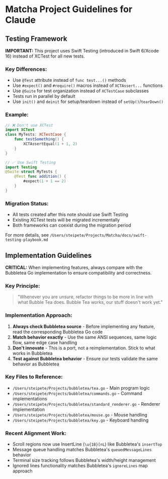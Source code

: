 # Matcha Project Guidelines for Claude

## Testing Framework

**IMPORTANT:** This project uses Swift Testing (introduced in Swift 6/Xcode 16) instead of XCTest for all new tests.

### Key Differences:
- Use `@Test` attribute instead of `func test...()` methods
- Use `#expect()` and `#require()` macros instead of `XCTAssert...` functions
- Use `@Suite` for test organization instead of `XCTestCase` subclasses
- Tests run in parallel by default
- Use `init()` and `deinit` for setup/teardown instead of `setUp()`/`tearDown()`

### Example:
```swift
// ❌ Don't use XCTest
import XCTest
class MyTests: XCTestCase {
    func testSomething() {
        XCTAssertEqual(1 + 1, 2)
    }
}

// ✅ Use Swift Testing
import Testing
@Suite struct MyTests {
    @Test func addition() {
        #expect(1 + 1 == 2)
    }
}
```

### Migration Status:
- All tests created after this note should use Swift Testing
- Existing XCTest tests will be migrated incrementally
- Both frameworks can coexist during the migration period

For more details, see `/Users/steipete/Projects/Matcha/docs/swift-testing-playbook.md`

## Implementation Guidelines

**CRITICAL:** When implementing features, always compare with the Bubbletea Go implementation to ensure compatibility and correctness.

### Key Principle:
> "Whenever you are unsure, refactor things to be more in line with what Bubble Tea does. Bubble Tea works, our stuff doesn't work yet."

### Implementation Approach:
1. **Always check Bubbletea source** - Before implementing any feature, read the corresponding Bubbletea Go code
2. **Match behavior exactly** - Use the same ANSI sequences, same logic flow, same edge case handling
3. **Don't innovate** - This is a port, not a reimplementation. Stick to what works in Bubbletea
4. **Test against Bubbletea behavior** - Ensure our tests validate the same behavior as Bubbletea

### Key Files to Reference:
- `/Users/steipete/Projects/bubbletea/tea.go` - Main program logic
- `/Users/steipete/Projects/bubbletea/commands.go` - Command implementations
- `/Users/steipete/Projects/bubbletea/standard_renderer.go` - Renderer implementation
- `/Users/steipete/Projects/bubbletea/mouse.go` - Mouse handling
- `/Users/steipete/Projects/bubbletea/key.go` - Keyboard handling

### Recent Alignment Work:
- Scroll regions now use InsertLine (`\u{1B}[nL`) like Bubbletea's `insertTop`
- Message queue handling matches Bubbletea's `queuedMessageLines` behavior
- Terminal size tracking follows Bubbletea's width/height management
- Ignored lines functionality matches Bubbletea's `ignoreLines` map approach